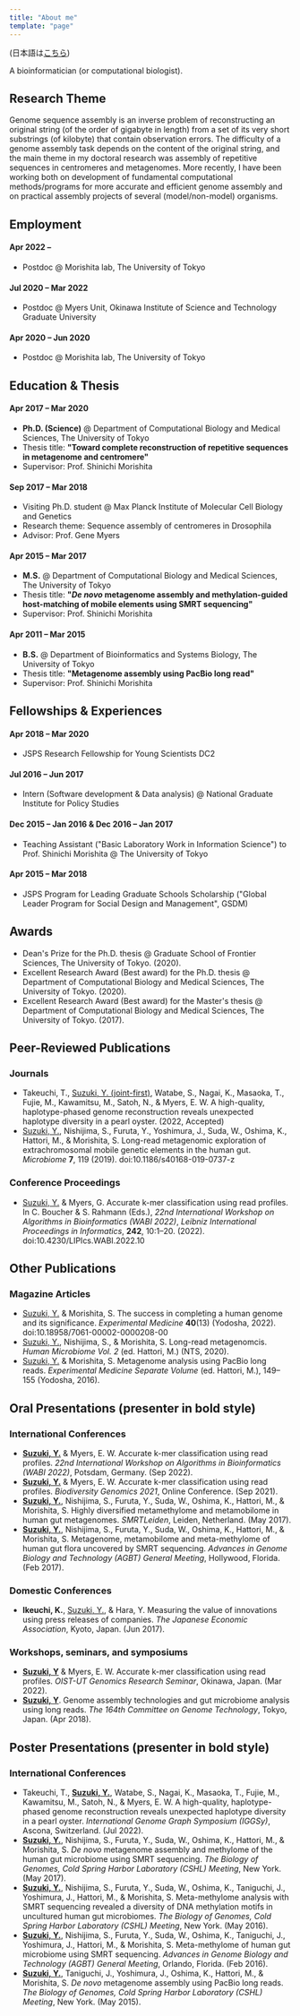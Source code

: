 ```yaml
---
title: "About me"
template: "page"
---
```


(日本語は[こちら](/pages/about_jp))

A bioinformatician (or computational biologist).

## Research Theme

Genome sequence assembly is an inverse problem of reconstructing an original string (of the order of gigabyte in length) from a set of its very short substrings (of kilobyte) that contain observation errors. The difficulty of a genome assembly task depends on the content of the original string, and the main theme in my doctoral research was assembly of repetitive sequences in centromeres and metagenomes. More recently, I have been working both on development of fundamental computational methods/programs for more accurate and efficient genome assembly and on practical assembly projects of several (model/non-model) organisms.

## Employment

#### Apr 2022 –

- Postdoc @ Morishita lab, The University of Tokyo

#### Jul 2020 – Mar 2022

- Postdoc @ Myers Unit, Okinawa Institute of Science and Technology Graduate University

#### Apr 2020 – Jun 2020

- Postdoc @ Morishita lab, The University of Tokyo

## Education & Thesis

#### Apr 2017 – Mar 2020

- **Ph.D. (Science)** @ Department of Computational Biology and Medical Sciences, The University of Tokyo
- Thesis title: **"Toward complete reconstruction of repetitive sequences in metagenome and centromere"**
- Supervisor: Prof. Shinichi Morishita

#### Sep 2017 – Mar 2018

- Visiting Ph.D. student @ Max Planck Institute of Molecular Cell Biology and Genetics
- Research theme: Sequence assembly of centromeres in Drosophila
- Advisor: Prof. Gene Myers

#### Apr 2015 – Mar 2017

- **M.S.** @ Department of Computational Biology and Medical Sciences, The University of Tokyo
- Thesis title: **"_De novo_ metagenome assembly and methylation-guided host-matching of mobile elements using SMRT sequencing"**
- Supervisor: Prof. Shinichi Morishita

#### Apr 2011 – Mar 2015

- **B.S.** @ Department of Bioinformatics and Systems Biology, The University of Tokyo
- Thesis title: **"Metagenome assembly using PacBio long read"**
- Supervisor: Prof. Shinichi Morishita

## Fellowships & Experiences

#### Apr 2018 – Mar 2020

- JSPS Research Fellowship for Young Scientists DC2

#### Jul 2016 – Jun 2017

- Intern (Software development & Data analysis) @ National Graduate Institute for Policy Studies

#### Dec 2015 – Jan 2016 & Dec 2016 – Jan 2017

- Teaching Assistant ("Basic Laboratory Work in Information Science") to Prof. Shinichi Morishita @ The University of Tokyo

#### Apr 2015 – Mar 2018

- JSPS Program for Leading Graduate Schools Scholarship ("Global Leader Program for Social Design and Management", GSDM)

## Awards

- Dean's Prize for the Ph.D. thesis @ Graduate School of Frontier Sciences, The University of Tokyo. (2020).
- Excellent Research Award (Best award) for the Ph.D. thesis @ Department of Computational Biology and Medical Sciences, The University of Tokyo. (2020).
- Excellent Research Award (Best award) for the Master's thesis @ Department of Computational Biology and Medical Sciences, The University of Tokyo. (2017).

## Peer-Reviewed Publications

### Journals

- Takeuchi, T., <u>Suzuki, Y. (joint-first)</u>, Watabe, S., Nagai, K., Masaoka, T., Fujie, M., Kawamitsu, M., Satoh, N., & Myers, E. W. A high-quality, haplotype-phased genome reconstruction reveals unexpected haplotype diversity in a pearl oyster. (2022, Accepted)
- <u>Suzuki, Y.</u>, Nishijima, S., Furuta, Y., Yoshimura, J., Suda, W., Oshima, K., Hattori, M., & Morishita, S. Long-read metagenomic exploration of extrachromosomal mobile genetic elements in the human gut. _Microbiome_ **7**, 119 (2019). doi:10.1186/s40168-019-0737-z

### Conference Proceedings

- <u>Suzuki, Y.</u> & Myers, G. Accurate k-mer classification using read profiles. In C. Boucher & S. Rahmann (Eds.), _22nd International Workshop on Algorithms in Bioinformatics (WABI 2022)_, _Leibniz International Proceedings in Informatics_, **242**, 10:1–20. (2022). doi:10.4230/LIPIcs.WABI.2022.10

## Other Publications

### Magazine Articles

- <u>Suzuki, Y.</u> & Morishita, S. The success in completing a human genome and its significance. _Experimental Medicine_ **40**(13) (Yodosha, 2022). doi:10.18958/7061-00002-0000208-00
- <u>Suzuki, Y.</u>, Nishijima, S., & Morishita, S. Long-read metagenomcis. _Human Microbiome Vol. 2_ (ed. Hattori, M.) (NTS, 2020).
- <u>Suzuki, Y.</u> & Morishita, S. Metagenome analysis using PacBio long reads. _Experimental Medicine Separate Volume_ (ed. Hattori, M.), 149–155 (Yodosha, 2016).

## Oral Presentations (presenter in bold style)

### International Conferences

- **<u>Suzuki, Y.</u>** & Myers, E. W. Accurate k-mer classification using read profiles. _22nd International Workshop on Algorithms in Bioinformatics (WABI 2022)_, Potsdam, Germany. (Sep 2022).
- **<u>Suzuki, Y.</u>** & Myers, E. W. Accurate k-mer classification using read profiles. _Biodiversity Genomics 2021_, Online Conference. (Sep 2021).
- **<u>Suzuki, Y.</u>**, Nishijima, S., Furuta, Y., Suda, W., Oshima, K., Hattori, M., & Morishita, S. Highly diversified metamethylome and metamobilome in human gut metagenomes. _SMRTLeiden_, Leiden, Netherland. (May 2017).
- **<u>Suzuki, Y.</u>**, Nishijima, S., Furuta, Y., Suda, W., Oshima, K., Hattori, M., & Morishita, S. Metagenome, metamobilome and meta-methylome of human gut flora uncovered by SMRT sequencing. _Advances in Genome Biology and Technology (AGBT) General Meeting_, Hollywood, Florida. (Feb 2017).

### Domestic Conferences

- **Ikeuchi, K.**, <u>Suzuki, Y.</u>, & Hara, Y. Measuring the value of innovations using press releases of companies. _The Japanese Economic Association_, Kyoto, Japan. (Jun 2017).

### Workshops, seminars, and symposiums

- **<u>Suzuki, Y</u>** & Myers, E. W. Accurate k-mer classification using read profiles. _OIST-UT Genomics Research Seminar_, Okinawa, Japan. (Mar 2022).
- **<u>Suzuki, Y</u>**. Genome assembly technologies and gut microbiome analysis using long reads. _The 164th Committee on Genome Technology_, Tokyo, Japan. (Apr 2018).

## Poster Presentations (presenter in bold style)

### International Conferences

- Takeuchi, T., **<u>Suzuki, Y.</u>**, Watabe, S., Nagai, K., Masaoka, T., Fujie, M., Kawamitsu, M., Satoh, N., & Myers, E. W. A high-quality, haplotype-phased genome reconstruction reveals unexpected haplotype diversity in a pearl oyster. _International Genome Graph Symposium (IGGSy)_, Ascona, Switzerland. (Jul 2022).
- **<u>Suzuki, Y.</u>**, Nishijima, S., Furuta, Y., Suda, W., Oshima, K., Hattori, M., & Morishita, S. _De novo_ metagenome assembly and methylome of the human gut microbiome using SMRT sequencing. _The Biology of Genomes, Cold Spring Harbor Laboratory (CSHL) Meeting_, New York. (May 2017).
- **<u>Suzuki, Y.</u>**, Nishijima, S., Furuta, Y., Suda, W., Oshima, K., Taniguchi, J., Yoshimura, J., Hattori, M., & Morishita, S. Meta-methylome analysis with SMRT sequencing revealed a diversity of DNA methylation motifs in uncultured human gut microbiomes. _The Biology of Genomes, Cold Spring Harbor Laboratory (CSHL) Meeting_, New York. (May 2016).
- **<u>Suzuki, Y.</u>**, Nishijima, S., Furuta, Y., Suda, W., Oshima, K., Taniguchi, J., Yoshimura, J., Hattori, M., & Morishita, S. Meta-methylome of human gut microbiome using SMRT sequencing. _Advances in Genome Biology and Technology (AGBT) General Meeting_, Orlando, Florida. (Feb 2016).
- **<u>Suzuki, Y.</u>**, Taniguchi, J., Yoshimura, J., Oshima, K., Hattori, M., & Morishita, S. _De novo_ metagenome assembly using PacBio long reads. _The Biology of Genomes, Cold Spring Harbor Laboratory (CSHL) Meeting_, New York. (May 2015).
